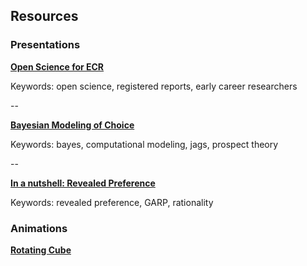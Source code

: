 ## Resources

### Presentations

<a href="/files/pdf/2020-03-22_Open-Science.pdf">**Open Science for ECR**</a>

Keywords: open science, registered reports, early career researchers

--

<a href="/files/html/NeurdPres.html">**Bayesian Modeling of Choice**</a>

Keywords: bayes, computational modeling, jags, prospect theory 

--

<a href="/files/pdf/2019-09-10-RevPref-Basics.pdf">**In a nutshell: Revealed Preference**</a>

Keywords: revealed preference, GARP, rationality

### Animations

<a href="/files/html/Rotating_Cube.html">**Rotating Cube**</a>
